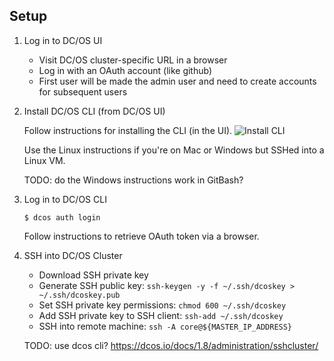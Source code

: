 ## Setup

1. Log in to DC/OS UI

    - Visit DC/OS cluster-specific URL in a browser
    - Log in with an OAuth account (like github)
    - First user will be made the admin user and need to create accounts for subsequent users

1. Install DC/OS CLI (from DC/OS UI)

    Follow instructions for installing the CLI (in the UI).
    ![Install CLI](dcos-cli-install.png)

    Use the Linux instructions if you're on Mac or Windows but SSHed into a Linux VM.

    TODO: do the Windows instructions work in GitBash?

1. Log in to DC/OS CLI

    ```
    $ dcos auth login
    ```

    Follow instructions to retrieve OAuth token via a browser.

1. SSH into DC/OS Cluster

    - Download SSH private key
    - Generate SSH public key: `ssh-keygen -y -f ~/.ssh/dcoskey > ~/.ssh/dcoskey.pub`
    - Set SSH private key permissions: `chmod 600 ~/.ssh/dcoskey`
    - Add SSH private key to SSH client: `ssh-add ~/.ssh/dcoskey`
    - SSH into remote machine: `ssh -A core@${MASTER_IP_ADDRESS}`

    TODO: use dcos cli?
    https://dcos.io/docs/1.8/administration/sshcluster/
